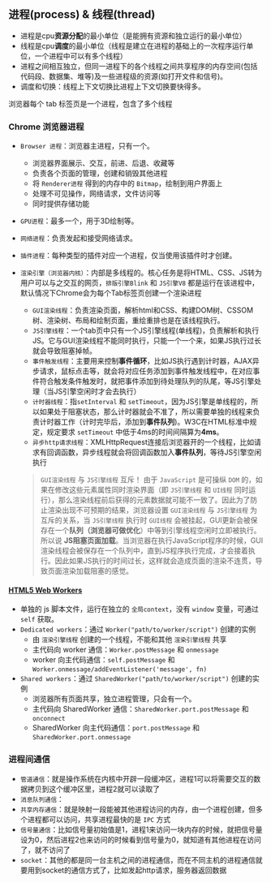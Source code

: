 ## 进程(process) & 线程(thread)
* 进程是cpu**资源分配**的最小单位（是能拥有资源和独立运行的最小单位）
* 线程是cpu**调度**的最小单位（线程是建立在进程的基础上的一次程序运行单位，一个进程中可以有多个线程）
* 进程之间相互独立，但同一进程下的各个线程之间共享程序的内存空间(包括代码段、数据集、堆等)及一些进程级的资源(如打开文件和信号)。
* 调度和切换：线程上下文切换比进程上下文切换要快得多。

浏览器每个 tab 标签页是一个进程，包含了多个线程

### Chrome 浏览器进程
* `Browser 进程`：浏览器主进程，只有一个。
  * 浏览器界面展示、交互，前进、后退、收藏等
  * 负责各个页面的管理，创建和销毁其他进程
  * 将 `Renderer进程` 得到的内存中的 `Bitmap`，绘制到用户界面上
  * 处理不可见操作，网络请求，文件访问等
  * 同时提供存储功能
* `GPU进程`：最多一个，用于3D绘制等。
* `网络进程`：负责发起和接受网络请求。
* `插件进程`：每种类型的插件对应一个进程，仅当使用该插件时才创建。
* `渲染引擎（浏览器内核）`：内部是多线程的。核心任务是将HTML、CSS、JS转为用户可以与之交互的网页，`排版引擎Blink` 和 `JS引擎V8` 都是运行在该进程中，默认情况下Chrome会为每个Tab标签页创建一个渲染进程
  * `GUI渲染线程`：负责渲染页面，解析html和CSS、构建DOM树、CSSOM树、渲染树、布局和绘制页面，重绘重排也是在该线程执行。
  * `JS引擎线程`：一个tab页中只有一个JS引擎线程(单线程)，负责解析和执行JS。它与GUI渲染线程不能同时执行，只能一个一个来，如果JS执行过长就会导致阻塞掉帧。
  * `事件触发线程`：主要用来控制**事件循环**，比如JS执行遇到计时器，AJAX异步请求，鼠标点击等，就会将对应任务添加到事件触发线程中，在对应事件符合触发条件触发时，就把事件添加到待处理队列的队尾，等JS引擎处理（当JS引擎空闲时才会去执行）
  * `计时器线程`：指`setInterval` 和 `setTimeout`，因为JS引擎是单线程的，所以如果处于阻塞状态，那么计时器就会不准了，所以需要单独的线程来负责计时器工作（计时完毕后，添加到**事件队列**)。W3C在HTML标准中规定，规定要求 `setTimeout` 中低于4ms的时间间隔算为**4ms**。
  * `异步http请求线程`：XMLHttpRequest连接后浏览器开的一个线程，比如请求有回调函数，异步线程就会将回调函数加入**事件队列**，等待JS引擎空闲执行

  > `GUI渲染线程` 与 `JS引擎线程` 互斥！
  由于 `JavaScript` 是可操纵 `DOM` 的，如果在修改这些元素属性同时渲染界面（即 `JS引擎线程` 和 `UI线程` 同时运行），那么渲染线程前后获得的元素数据就可能不一致了。因此为了防止渲染出现不可预期的结果，浏览器设置 `GUI渲染线程` 与 `JS引擎线程` 为互斥的关系，当 `JS引擎线程` 执行时 `GUI线程` 会被挂起，GUI更新会被保存在一个**队列（浏览器可做优化**）中等到引擎线程空闲时立即被执行。
  所以说 **JS阻塞页面加载**。当浏览器在执行JavaScript程序的时候，GUI渲染线程会被保存在一个队列中，直到JS程序执行完成，才会接着执行。因此如果JS执行的时间过长，这样就会造成页面的渲染不连贯，导致页面渲染加载阻塞的感觉。

#### [HTML5 Web Workers](https://developer.mozilla.org/en-US/docs/Web/API/Web_Workers_API/Using_web_workers)
* 单独的 js 脚本文件，运行在独立的 `全局context`，没有 `window` 变量，可通过 `self` 获取。
* `Dedicated workers`：通过 `Worker("path/to/worker/script")` 创建的实例
  * 由 `渲染引擎线程` 创建的一个线程，不能和其他 `渲染引擎线程` 共享
  * 主代码向 worker 通信：`Worker.postMessage` 和 `onmessage`
  * worker 向主代码通信：`self.postMessage` 和 `Worker.onmessage/addEventListener('message', fn)`
* `Shared workers`：通过 `SharedWorker("path/to/worker/script")` 创建的实例
  * 浏览器所有页面共享，独立进程管理，只会有一个。
  * 主代码向 SharedWorker 通信：`SharedWorker.port.postMessage` 和 `onconnect`
  * SharedWorker 向主代码通信：`port.postMessage` 和 `SharedWorker.port.onmessage`

### 进程间通信
* `管道通信`：就是操作系统在内核中开辟一段缓冲区，进程1可以将需要交互的数据拷贝到这个缓冲区里，进程2就可以读取了
* `消息队列通信`：
* `共享内存通信`：就是映射一段能被其他进程访问的内存，由一个进程创建，但多个进程都可以访问，共享进程最快的是 `IPC` 方式
* `信号量通信`：比如信号量初始值是1，进程1来访问一块内存的时候，就把信号量设为0，然后进程2也来访问的时候看到信号量为0，就知道有其他进程在访问了，就不访问了
* `socket`：其他的都是同一台主机之间的进程通信，而在不同主机的进程通信就要用到socket的通信方式了，比如发起http请求，服务器返回数据
